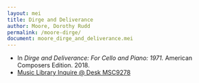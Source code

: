 ```yaml
---
layout: mei
title: Dirge and Deliverance
author: Moore, Dorothy Rudd
permalink: /moore-dirge/
document: moore_dirge_and_deliverance.mei
---
```


- In *Dirge and Deliverance: For Cello and Piano: 1971.* American Composers Edition. 2018.
- <a href="https://tufts-primo.hosted.exlibrisgroup.com/permalink/f/bnf7qa/01TUN_ALMA21285436790003851" target="_blank">Music Library Inquire @ Desk MSC9278</a>
